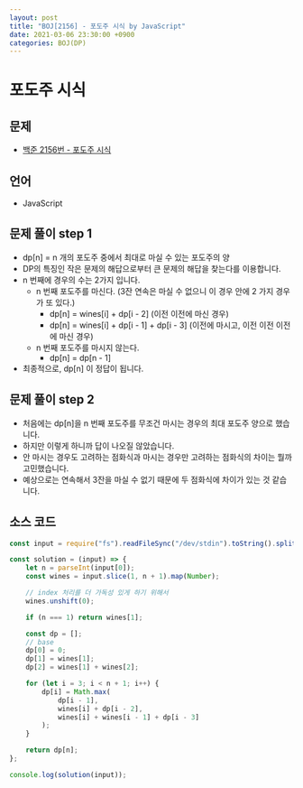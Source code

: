 ```yaml
---
layout: post
title: "BOJ[2156] - 포도주 시식 by JavaScript"
date: 2021-03-06 23:30:00 +0900
categories: BOJ(DP)
---
```


# 포도주 시식

## 문제

- [백준 2156번 - 포도주 시식](https://www.acmicpc.net/problem/2156)

## 언어

- JavaScript

## 문제 풀이 step 1

- dp[n] = n 개의 포도주 중에서 최대로 마실 수 있는 포도주의 양
- DP의 특징인 작은 문제의 해답으로부터 큰 문제의 해답을 찾는다를 이용합니다.
- n 번째에 경우의 수는 2가지 입니다.
  - n 번째 포도주를 마신다. (3잔 연속은 마실 수 없으니 이 경우 안에 2 가지 경우가 또 있다.)
    - dp[n] = wines[i] + dp[i - 2] (이전 이전에 마신 경우)
    - dp[n] = wines[i] + dp[i - 1] + dp[i - 3] (이전에 마시고, 이전 이전 이전에 마신 경우)
  - n 번째 포도주를 마시지 않는다.
    - dp[n] = dp[n - 1]
- 최종적으로, dp[n] 이 정답이 됩니다.

## 문제 풀이 step 2

- 처음에는 dp[n]을 n 번째 포도주를 무조건 마시는 경우의 최대 포도주 양으로 했습니다.
- 하지만 이렇게 하니까 답이 나오질 않았습니다.
- 안 마시는 경우도 고려하는 점화식과 마시는 경우만 고려하는 점화식의 차이는 뭘까 고민했습니다.
- 예상으로는 연속해서 3잔을 마실 수 없기 때문에 두 점화식에 차이가 있는 것 같습니다.

## 소스 코드

```jsx
const input = require("fs").readFileSync("/dev/stdin").toString().split("\n");

const solution = (input) => {
	let n = parseInt(input[0]);
	const wines = input.slice(1, n + 1).map(Number);

	// index 처리를 더 가독성 있게 하기 위해서
	wines.unshift(0);

	if (n === 1) return wines[1];

	const dp = [];
	// base
	dp[0] = 0;
	dp[1] = wines[1];
	dp[2] = wines[1] + wines[2];

	for (let i = 3; i < n + 1; i++) {
		dp[i] = Math.max(
			dp[i - 1],
			wines[i] + dp[i - 2],
			wines[i] + wines[i - 1] + dp[i - 3]
		);
	}

	return dp[n];
};

console.log(solution(input));
```
